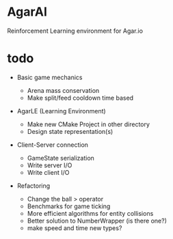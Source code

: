 # AgarAI

Reinforcement Learning environment for Agar.io

# todo
- Basic game mechanics
  - Arena mass conservation
  - Make split/feed cooldown time based
- AgarLE (Learning Environment)
  - Make new CMake Project in other directory
  - Design state representation(s)
- Client-Server connection
  - GameState serialization
  - Write server I/O
  - Write client I/O

- Refactoring
  - Change the ball > operator
  - Benchmarks for game ticking
  - More efficient algorithms for entity collisions
  - Better solution to NumberWrapper (is there one?)
  - make speed and time new types?
